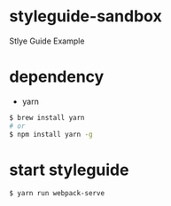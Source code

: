 # styleguide-sandbox
Stlye Guide Example

# dependency
* yarn

```bash
$ brew install yarn
# or
$ npm install yarn -g
```

# start styleguide
```bash
$ yarn run webpack-serve
```
